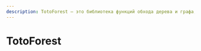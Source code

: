 ```yaml
---
description: TotoForest — это библиотека функций обхода дерева и графа, похожая на LINQ.
---
```


# TotoForest

